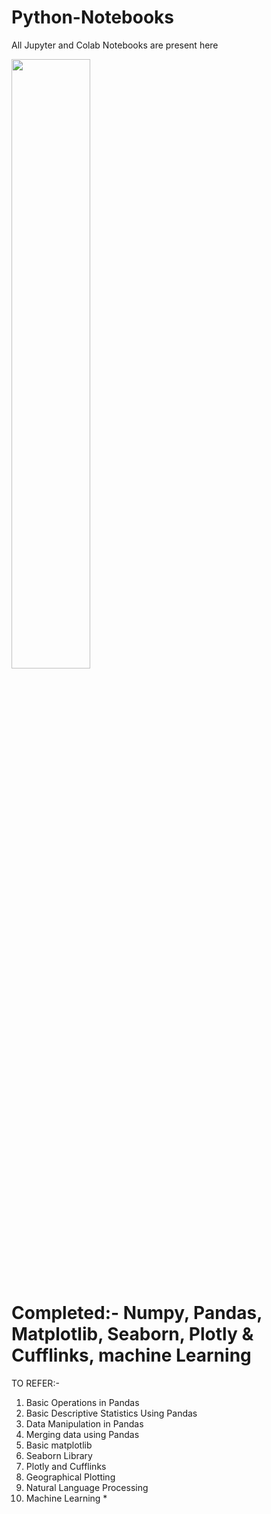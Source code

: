 # Python-Notebooks


<p align="left">
  
All Jupyter and Colab Notebooks are present here

<img src="https://media.giphy.com/media/coxQHKASG60HrHtvkt/giphy.gif" width="50%"></p>


# Completed:- Numpy, Pandas, Matplotlib, Seaborn, Plotly & Cufflinks, machine Learning

TO REFER:-
1. Basic Operations in Pandas
2. Basic Descriptive Statistics Using Pandas
3. Data Manipulation in Pandas
4. Merging data using Pandas
5. Basic matplotlib
6. Seaborn Library
7. Plotly and Cufflinks
8. Geographical Plotting
9. Natural Language Processing
10. Machine Learning *
